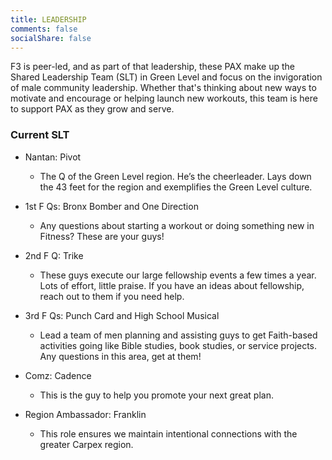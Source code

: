 ```yaml
---
title: LEADERSHIP
comments: false
socialShare: false
---
```


F3 is peer-led, and as part of that leadership, these PAX make up the Shared Leadership Team (SLT) in Green Level and focus on the invigoration of male community leadership. Whether that's thinking about new ways to motivate and encourage or helping launch new workouts, this team is here to support PAX as they grow and serve.

### Current SLT

- Nantan: Pivot

  - The Q of the Green Level region. He’s the cheerleader. Lays down the 43 feet for the region and exemplifies the Green Level culture.

- 1st F Qs: Bronx Bomber and One Direction

  - Any questions about starting a workout or doing something new in Fitness? These are your guys!

- 2nd F Q: Trike

  - These guys execute our large fellowship events a few times a year. Lots of effort, little praise. If you have an ideas about fellowship, reach out to them if you need help.

- 3rd F Qs: Punch Card and High School Musical

  - Lead a team of men planning and assisting guys to get Faith-based activities going like Bible studies, book studies, or service projects. Any questions in this area, get at them!

- Comz: Cadence

  - This is the guy to help you promote your next great plan.

- Region Ambassador: Franklin

  - This role ensures we maintain intentional connections with the greater Carpex region.
